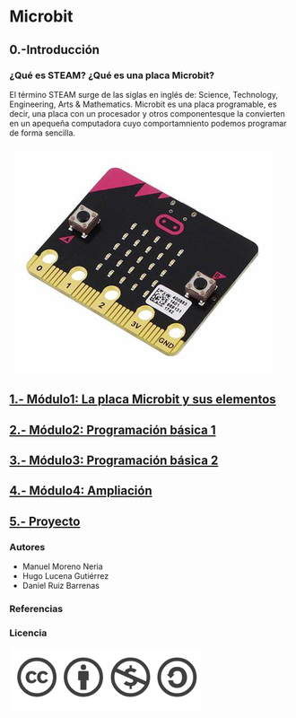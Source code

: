 # Microbit

## 0.-Introducción

### ¿Qué es STEAM? ¿Qué es una placa Microbit?

 El término STEAM surge de las siglas en inglés de:  Science, Technology, Engineering, Arts & Mathematics.
Microbit es una placa programable, es decir, una placa con un procesador y otros componentesque la convierten en un apequeña computadora cuyo comportamniento podemos programar de forma sencilla.

![Microbit](OIP.jfif)


## [1.- Módulo1: La placa Microbit y sus elementos](modulo1.md)

## [2.- Módulo2: Programación básica 1](modulo2.md)

## [3.- Módulo3: Programación básica 2](modulo3.md)

## [4.- Módulo4: Ampliación](modulo4.md)

## [5.- Proyecto](proyecto.md)

### Autores

- Manuel Moreno Neria
- Hugo Lucena Gutiérrez
- Daniel Ruiz Barrenas

### Referencias

### Licencia

![Licencia](licencia.png)
